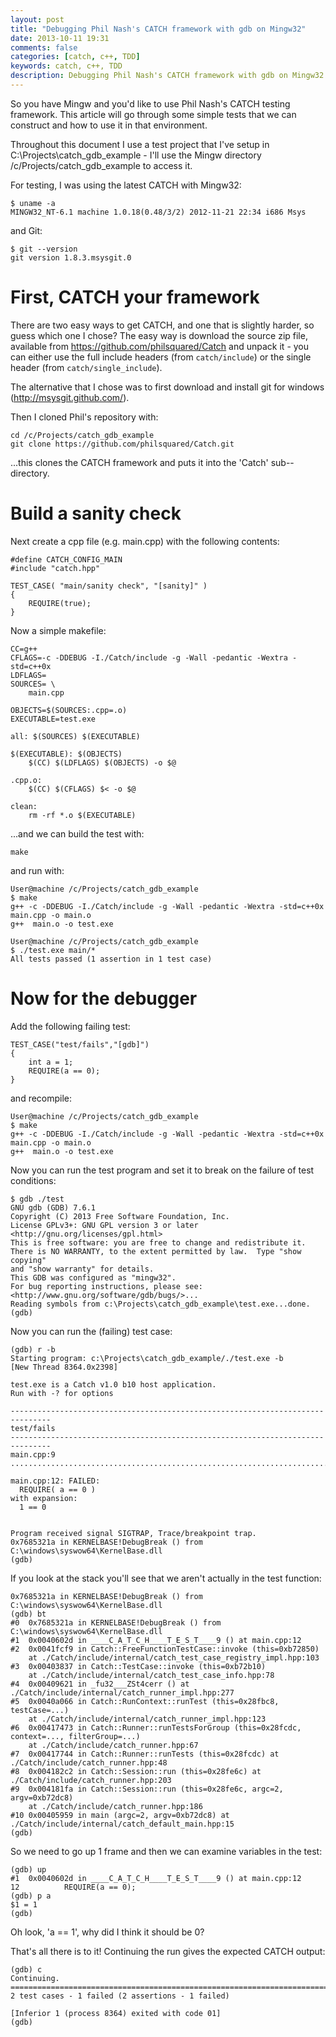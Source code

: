 ```yaml
---
layout: post
title: "Debugging Phil Nash's CATCH framework with gdb on Mingw32"
date: 2013-10-11 19:31
comments: false
categories: [catch, c++, TDD]
keywords: catch, c++, TDD
description: Debugging Phil Nash's CATCH framework with gdb on Mingw32
---
```

So you have Mingw and you'd like to use Phil Nash's CATCH testing framework.  This article will go through some simple tests that we can construct and how to use it in that environment.

Throughout this document I use a test project that I've setup in C:\Projects\catch_gdb_example - I'll use the Mingw directory /c/Projects/catch_gdb_example to access it.

For testing, I was using the latest CATCH with Mingw32:

```
$ uname -a
MINGW32_NT-6.1 machine 1.0.18(0.48/3/2) 2012-11-21 22:34 i686 Msys
```
and Git:
```
$ git --version
git version 1.8.3.msysgit.0
```

# First, CATCH your framework #

There are two easy ways to get CATCH, and one that is slightly harder, so guess which one I chose?  The easy way is download the source zip file, available from https://github.com/philsquared/Catch and unpack it - you can either use the full include headers (from `catch/include`) or the single header (from `catch/single_include`).

The alternative that I chose was to first download and install git for windows (http://msysgit.github.com/).  

Then I cloned Phil's repository with:
```
cd /c/Projects/catch_gdb_example
git clone https://github.com/philsquared/Catch.git
```

...this clones the CATCH framework and puts it into the 'Catch' sub--directory.

# Build a sanity check #

Next create a cpp file (e.g. main.cpp) with the following contents:

```
#define CATCH_CONFIG_MAIN
#include "catch.hpp"

TEST_CASE( "main/sanity check", "[sanity]" )
{
    REQUIRE(true);
}
```

Now a simple makefile:

```
CC=g++
CFLAGS=-c -DDEBUG -I./Catch/include -g -Wall -pedantic -Wextra -std=c++0x
LDFLAGS=
SOURCES= \
    main.cpp
    
OBJECTS=$(SOURCES:.cpp=.o)
EXECUTABLE=test.exe

all: $(SOURCES) $(EXECUTABLE)
	
$(EXECUTABLE): $(OBJECTS) 
	$(CC) $(LDFLAGS) $(OBJECTS) -o $@

.cpp.o:
	$(CC) $(CFLAGS) $< -o $@

clean:
	rm -rf *.o $(EXECUTABLE)
```

...and we can build the test with:
```
make
```

and run with:

```
User@machine /c/Projects/catch_gdb_example
$ make
g++ -c -DDEBUG -I./Catch/include -g -Wall -pedantic -Wextra -std=c++0x main.cpp -o main.o
g++  main.o -o test.exe

User@machine /c/Projects/catch_gdb_example
$ ./test.exe main/*
All tests passed (1 assertion in 1 test case)
```

# Now for the debugger #

Add the following failing test:

```
TEST_CASE("test/fails","[gdb]")
{
    int a = 1;
    REQUIRE(a == 0);
}
```
and recompile:

```
User@machine /c/Projects/catch_gdb_example
$ make
g++ -c -DDEBUG -I./Catch/include -g -Wall -pedantic -Wextra -std=c++0x main.cpp -o main.o
g++  main.o -o test.exe
```

Now you can run the test program and set it to break on the failure of test conditions:

```
$ gdb ./test
GNU gdb (GDB) 7.6.1
Copyright (C) 2013 Free Software Foundation, Inc.
License GPLv3+: GNU GPL version 3 or later <http://gnu.org/licenses/gpl.html>
This is free software: you are free to change and redistribute it.
There is NO WARRANTY, to the extent permitted by law.  Type "show copying"
and "show warranty" for details.
This GDB was configured as "mingw32".
For bug reporting instructions, please see:
<http://www.gnu.org/software/gdb/bugs/>...
Reading symbols from c:\Projects\catch_gdb_example\test.exe...done.
(gdb)
```

Now you can run the (failing) test case:

```
(gdb) r -b
Starting program: c:\Projects\catch_gdb_example/./test.exe -b
[New Thread 8364.0x2398]
 
test.exe is a Catch v1.0 b10 host application.
Run with -? for options

-------------------------------------------------------------------------------
test/fails
-------------------------------------------------------------------------------
main.cpp:9
...............................................................................

main.cpp:12: FAILED:
  REQUIRE( a == 0 )
with expansion:
  1 == 0

 
Program received signal SIGTRAP, Trace/breakpoint trap.
0x7685321a in KERNELBASE!DebugBreak () from C:\windows\syswow64\KernelBase.dll
(gdb)
```

If you look at the stack you'll see that we aren't actually in the test function:

```
0x7685321a in KERNELBASE!DebugBreak () from C:\windows\syswow64\KernelBase.dll
(gdb) bt
#0  0x7685321a in KERNELBASE!DebugBreak () from C:\windows\syswow64\KernelBase.dll
#1  0x0040602d in ____C_A_T_C_H____T_E_S_T____9 () at main.cpp:12
#2  0x0041fcf9 in Catch::FreeFunctionTestCase::invoke (this=0xb72850)
    at ./Catch/include/internal/catch_test_case_registry_impl.hpp:103
#3  0x00403837 in Catch::TestCase::invoke (this=0xb72b10)
    at ./Catch/include/internal/catch_test_case_info.hpp:78
#4  0x00409621 in _fu32___ZSt4cerr () at ./Catch/include/internal/catch_runner_impl.hpp:277
#5  0x0040a066 in Catch::RunContext::runTest (this=0x28fbc8, testCase=...)
    at ./Catch/include/internal/catch_runner_impl.hpp:123
#6  0x00417473 in Catch::Runner::runTestsForGroup (this=0x28fcdc, context=..., filterGroup=...)
    at ./Catch/include/catch_runner.hpp:67
#7  0x00417744 in Catch::Runner::runTests (this=0x28fcdc) at ./Catch/include/catch_runner.hpp:48
#8  0x004182c2 in Catch::Session::run (this=0x28fe6c) at ./Catch/include/catch_runner.hpp:203
#9  0x004181fa in Catch::Session::run (this=0x28fe6c, argc=2, argv=0xb72dc8)
    at ./Catch/include/catch_runner.hpp:186
#10 0x00405959 in main (argc=2, argv=0xb72dc8) at ./Catch/include/internal/catch_default_main.hpp:15
(gdb)
```

So we need to go up 1 frame and then we can examine variables in the test:

```
(gdb) up
#1  0x0040602d in ____C_A_T_C_H____T_E_S_T____9 () at main.cpp:12
12          REQUIRE(a == 0);
(gdb) p a
$1 = 1
(gdb)
```

Oh look, 'a == 1', why did I think it should be 0?

That's all there is to it!  Continuing the run gives the expected CATCH output:

```
(gdb) c
Continuing.
===============================================================================
2 test cases - 1 failed (2 assertions - 1 failed)

[Inferior 1 (process 8364) exited with code 01]
(gdb)
```
